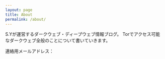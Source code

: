 ```yaml
---
layout: page
title: About
permalink: /about/
---
```


S.Yが運営するダークウェブ・ディープウェブ情報ブログ。 Torでアクセス可能なダークウェブ全般のことについて書いていきます。

連絡用メールアドレス：
